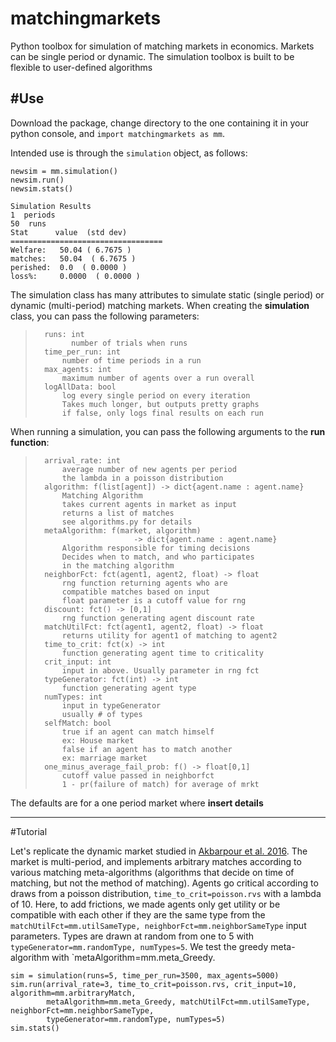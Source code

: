 # matchingmarkets
Python toolbox for simulation of matching markets in economics. Markets can be single period or dynamic. The simulation toolbox is built to be flexible to user-defined algorithms

#Use
----------------------------------------------------------------------
Download the package, change directory to the one containing it in your python console, and `import matchingmarkets as mm`.

Intended use is through the `simulation` object, as follows:

    newsim = mm.simulation()
    newsim.run()
    newsim.stats()
    
    Simulation Results
    1  periods
    50  runs
    Stat      value  (std dev)
    ==================================
    Welfare:   50.04 ( 6.7675 )
    matches:   50.04  ( 6.7675 )
    perished:  0.0  ( 0.0000 )
    loss%:     0.0000  ( 0.0000 )
   
The simulation class has many attributes to simulate static (single period) or dynamic (multi-period) matching markets. 
When creating the **simulation** class, you can pass the following parameters:

>       runs: int
>             number of trials when runs
>       time_per_run: int
>           number of time periods in a run
>       max_agents: int
>           maximum number of agents over a run overall
>       logAllData: bool
>           log every single period on every iteration
>           Takes much longer, but outputs pretty graphs
>           if false, only logs final results on each run

When running a simulation, you can pass the following arguments to the **run function**:

>       arrival_rate: int
>           average number of new agents per period
>           the lambda in a poisson distribution
>       algorithm: f(list[agent]) -> dict{agent.name : agent.name}
>           Matching Algorithm
>           takes current agents in market as input
>           returns a list of matches
>           see algorithms.py for details
>       metaAlgorithm: f(market, algorithm)
>                           -> dict{agent.name : agent.name}
>           Algorithm responsible for timing decisions
>           Decides when to match, and who participates
>           in the matching algorithm
>       neighborFct: fct(agent1, agent2, float) -> float
>           rng function returning agents who are
>           compatible matches based on input
>           float parameter is a cutoff value for rng
>       discount: fct() -> [0,1]
>           rng function generating agent discount rate
>       matchUtilFct: fct(agent1, agent2, float) -> float
>           returns utility for agent1 of matching to agent2
>       time_to_crit: fct(x) -> int
>           function generating agent time to criticality
>       crit_input: int
>           input in above. Usually parameter in rng fct
>       typeGenerator: fct(int) -> int
>           function generating agent type
>       numTypes: int
>           input in typeGenerator
>           usually # of types
>       selfMatch: bool
>           true if an agent can match himself
>           ex: House market
>           false if an agent has to match another
>           ex: marriage market
>       one_minus_average_fail_prob: f() -> float[0,1]
>           cutoff value passed in neighborfct
>           1 - pr(failure of match) for average of mrkt

The defaults are for a one period market where **insert details**

-----------------------------------------------------------------------
#Tutorial

Let's replicate the dynamic market studied in [Akbarpour et al. 2016](https://arxiv.org/abs/1402.3643). The market is multi-period, and implements arbitrary matches according to various matching meta-algorithms (algorithms that decide on time of matching, but not the method of matching). Agents go critical according to draws from a poisson distribution, `time_to_crit=poisson.rvs` with a lambda of 10. Here, to add frictions, we made agents only get utility or be compatible with each other if they are the same type from the `matchUtilFct=mm.utilSameType, neighborFct=mm.neighborSameType` input parameters. Types are drawn at random from one to 5 with `typeGenerator=mm.randomType, numTypes=5`. We test the greedy meta-algorithm with `metaAlgorithm=mm.meta_Greedy.

    sim = simulation(runs=5, time_per_run=3500, max_agents=5000)
    sim.run(arrival_rate=3, time_to_crit=poisson.rvs, crit_input=10, algorithm=mm.arbitraryMatch, 
            metaAlgorithm=mm.meta_Greedy, matchUtilFct=mm.utilSameType, neighborFct=mm.neighborSameType,
            typeGenerator=mm.randomType, numTypes=5)
    sim.stats()
